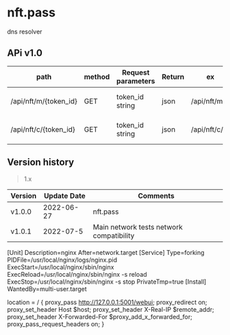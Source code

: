 # nft.pass
dns resolver


## APi v1.0
| path                  | method | Request parameters | Return | ex           | Returns the result |
|-----------------------| ----------- |--------------------|---------|--------------|-------|
| /api/nft/m/{token_id} | GET  | token_id string    | json      | /api/nft/m/3 |{"name":"green card","image":"http://31.12.95.78:8080/images/m0x5DA2a8Ec74A62089c8678E9DB3EA6D3E8D265edE_3.svg","external_url":"http://31.12.95.78:8080/images/m0x5DA2a8Ec74A62089c8678E9DB3EA6D3E8D265edE_3.png","animation_url":"http://31.12.95.78:8080/images/m0x5DA2a8Ec74A62089c8678E9DB3EA6D3E8D265edE_3.png","description":"a green card for udid free name"}|
| /api/nft/c/{token_id} | GET  | token_id string    | json      | /api/nft/c/3 |{"name":"green card","image":"http://31.12.95.78:8080/images/c0x5DA2a8Ec74A62089c8678E9DB3EA6D3E8D265edE_3.svg","external_url":"http://31.12.95.78:8080/images/c0x5DA2a8Ec74A62089c8678E9DB3EA6D3E8D265edE_3.png","animation_url":"http://31.12.95.78:8080/images/c0x5DA2a8Ec74A62089c8678E9DB3EA6D3E8D265edE_3.png","description":"a green card for udid free name"}|


## Version history

> 1.x

| Version | Update Date | Comments |
|---------|-------------|----------|
| v1.0.0  | 2022-06-27  | nft.pass |
| v1.0.1  | 2022-07-5   | Main network tests network compatibility |



[Unit]
Description=nginx
After=network.target
[Service]
Type=forking
PIDFile=/usr/local/nginx/logs/nginx.pid
ExecStart=/usr/local/nginx/sbin/nginx
ExecReload=/usr/local/nginx/sbin/nginx -s reload
ExecStop=/usr/local/nginx/sbin/nginx -s stop
PrivateTmp=true
[Install]
WantedBy=multi-user.target

location = / {
        proxy_pass                 http://127.0.0.1:5001/webui;
        proxy_redirect             on;
        proxy_set_header           Host             $host;
        proxy_set_header           X-Real-IP        $remote_addr;
        proxy_set_header           X-Forwarded-For  $proxy_add_x_forwarded_for;
	    proxy_pass_request_headers on;
        }
